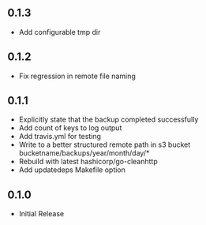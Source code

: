 ## 0.1.3
* Add configurable tmp dir

## 0.1.2
* Fix regression in remote file naming

## 0.1.1
* Explicitly state that the backup completed successfully
* Add count of keys to log output
* Add travis.yml for testing
* Write to a better structured remote path in s3 bucket bucketname/backups/year/month/day/*
* Rebuild with latest hashicorp/go-cleanhttp
* Add updatedeps Makefile option

## 0.1.0

* Initial Release
